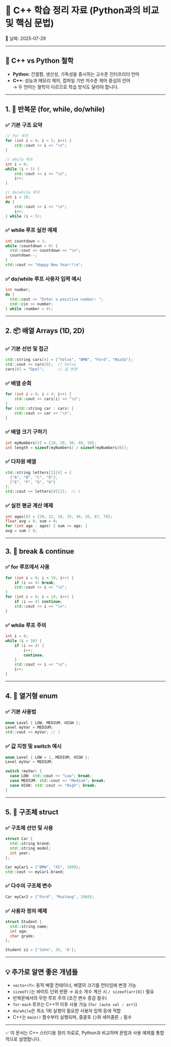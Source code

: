 # 📘 C++ 학습 정리 자료 (Python과의 비교 및 핵심 문법)

📅 날짜: 2025-07-29


---

## 🧠 C++ vs Python 철학

- **Python**: 간결함, 생산성, 가독성을 중시하는 고수준 인터프리터 언어  
- **C++**: 성능과 메모리 제어, 컴파일 기반 저수준 제어 중심의 언어  
→ 두 언어는 철학이 다르므로 학습 방식도 달라야 합니다.

---

## 1. 🔁 반복문 (for, while, do/while)

### ✅ 기본 구조 요약

```cpp
// for 루프
for (int i = 0; i < 5; i++) {
    std::cout << i << "\n";
}

// while 루프
int i = 0;
while (i < 5) {
    std::cout << i << "\n";
    i++;
}

// do/while 루프
int i = 10;
do {
    std::cout << i << "\n";
    i++;
} while (i < 5);
```

### ✅ while 루프 실전 예제

```cpp
int countdown = 3;
while (countdown > 0) {
  std::cout << countdown << "\n";
  countdown--;
}
std::cout << "Happy New Year!!\n";
```

### ✅ do/while 루프 사용자 입력 예시

```cpp
int number;
do {
  std::cout << "Enter a positive number: ";
  std::cin >> number;
} while (number > 0);
```

---

## 2. 📦 배열 Arrays (1D, 2D)

### ✅ 기본 선언 및 접근

```cpp
std::string cars[4] = {"Volvo", "BMW", "Ford", "Mazda"};
std::cout << cars[0];  // Volvo
cars[0] = "Opel";      // 값 변경
```

### ✅ 배열 순회

```cpp
for (int i = 0; i < 4; i++) {
    std::cout << cars[i] << "\n";
}
for (std::string car : cars) {
    std::cout << car << "\n";
}
```

### ✅ 배열 크기 구하기

```cpp
int myNumbers[5] = {10, 20, 30, 40, 50};
int length = sizeof(myNumbers) / sizeof(myNumbers[0]);
```

### ✅ 다차원 배열

```cpp
std::string letters[2][4] = {
  {"A", "B", "C", "D"},
  {"E", "F", "G", "H"}
};
std::cout << letters[0][2];  // C
```

### ✅ 실전 평균 계산 예제

```cpp
int ages[8] = {20, 22, 18, 35, 48, 26, 87, 70};
float avg = 0, sum = 0;
for (int age : ages) { sum += age; }
avg = sum / 8;
```

---

## 3. 🛑 break & continue

### ✅ for 루프에서 사용

```cpp
for (int i = 0; i < 10; i++) {
    if (i == 4) break;
    std::cout << i << "\n";
}
for (int i = 0; i < 10; i++) {
    if (i == 4) continue;
    std::cout << i << "\n";
}
```

### ✅ while 루프 주의

```cpp
int i = 0;
while (i < 10) {
    if (i == 4) {
        i++;
        continue;
    }
    std::cout << i << "\n";
    i++;
}
```

---

## 4. 🧾 열거형 enum

### ✅ 기본 사용법

```cpp
enum Level { LOW, MEDIUM, HIGH };
Level myVar = MEDIUM;
std::cout << myVar; // 1
```

### ✅ 값 지정 및 switch 예시

```cpp
enum Level { LOW = 1, MEDIUM, HIGH };
Level myVar = MEDIUM;

switch (myVar) {
  case LOW: std::cout << "Low"; break;
  case MEDIUM: std::cout << "Medium"; break;
  case HIGH: std::cout << "High"; break;
}
```

---

## 5. 🧱 구조체 struct

### ✅ 구조체 선언 및 사용

```cpp
struct Car {
  std::string brand;
  std::string model;
  int year;
};

Car myCar1 = {"BMW", "X5", 1999};
std::cout << myCar1.brand;
```

### ✅ 다수의 구조체 변수

```cpp
Car myCar2 = {"Ford", "Mustang", 1969};
```

### ✅ 사용자 정의 예제

```cpp
struct Student {
  std::string name;
  int age;
  char grade;
};

Student s1 = {"John", 35, 'A'};
```

---

## 💡 추가로 알면 좋은 개념들

- `vector<T>`: 동적 배열 컨테이너, 배열의 크기를 런타임에 변경 가능
- `sizeof()`는 바이트 단위 반환 → 요소 개수 계산 시 `/ sizeof(arr[0])` 필요
- 반복문에서의 무한 루프 주의 (조건 변수 증감 필수)
- `for-each` 루프는 C++11 이후 사용 가능 (`for (auto val : arr)`)
- `do/while`은 최소 1회 실행이 필요한 사용자 입력 등에 적합
- C++는 `main()` 함수부터 실행되며, 중괄호 `{}`와 세미콜론 `;` 필수

---

✅ 이 문서는 C++ 스터디용 정리 자료로, Python과 비교하며 문법과 사용 예제를 통합적으로 설명합니다.
